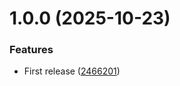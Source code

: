 # 1.0.0 (2025-10-23)


### Features

* First release ([2466201](https://github.com/de-it-krachten/ansible-role-duplicity/commit/24662014fbf4b58ba211a8ed32102a6682ff5f1f))
